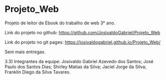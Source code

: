# Projeto_Web
Projeto de leitor de Ebook do trabalho de web 3° ano.

Link do projeto no github: https://github.com/JosivaldoGabriel/Projeto_Web

Link do projeto no git pages: https://josivaldogabriel.github.io/Projeto_Web/

Sem mais entregas.

3.3) Integrantes da equipe: Josivaldo Gabriel Azevedo dos Santos; José Paulo dos Santos Dias; Shirley Matias da Silva; Jaciel Jorge da Silva; Franklin Diego da Silva Tavares.
